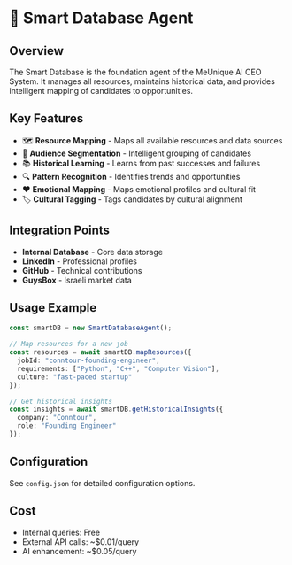 # 💾 Smart Database Agent

## Overview
The Smart Database is the foundation agent of the MeUnique AI CEO System. It manages all resources, maintains historical data, and provides intelligent mapping of candidates to opportunities.

## Key Features
- 🗺️ **Resource Mapping** - Maps all available resources and data sources
- 🎯 **Audience Segmentation** - Intelligent grouping of candidates
- 📚 **Historical Learning** - Learns from past successes and failures
- 🔍 **Pattern Recognition** - Identifies trends and opportunities
- ❤️ **Emotional Mapping** - Maps emotional profiles and cultural fit
- 🏷️ **Cultural Tagging** - Tags candidates by cultural alignment

## Integration Points
- **Internal Database** - Core data storage
- **LinkedIn** - Professional profiles
- **GitHub** - Technical contributions
- **GuysBox** - Israeli market data

## Usage Example
```typescript
const smartDB = new SmartDatabaseAgent();

// Map resources for a new job
const resources = await smartDB.mapResources({
  jobId: "conntour-founding-engineer",
  requirements: ["Python", "C++", "Computer Vision"],
  culture: "fast-paced startup"
});

// Get historical insights
const insights = await smartDB.getHistoricalInsights({
  company: "Conntour",
  role: "Founding Engineer"
});
```

## Configuration
See `config.json` for detailed configuration options.

## Cost
- Internal queries: Free
- External API calls: ~$0.01/query
- AI enhancement: ~$0.05/query 